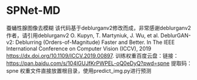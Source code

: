 # SPNet-MD
蚕蛹性腺图像去模糊
该代码基于deblurganv2修改而成，非常感谢deblurganv2作者，请引用deblurganv2
O. Kupyn, T. Martyniuk, J. Wu, et al. DeblurGAN-v2: Deblurring (Orders-of-Magnitude) Faster and Better. In The IEEE International Conference on Computer Vision (ICCV), 2019 https://dx.doi.org/10.1109/ICCV.2019.00897.
训练权重百度云盘：链接：https://pan.baidu.com/s/104lGUJfKrPWPEL-oQ0eDyQ?pwd=spne  提取码：spne 
权重文件直接放置根目录，使用predict_img.py进行预测
